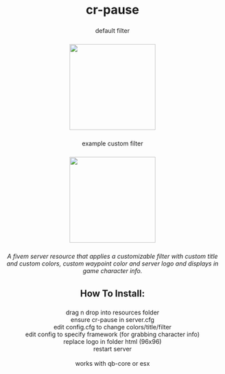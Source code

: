 <h1 align="center">cr-pause</h1>

###

<p align="center">default filter</p>

###

<div align="center">
  <img height="200" src="https://i.ibb.co/vcR8v3X/cr-pause1-2.png"  />
</div>

###

<p align="center">example custom filter</p>

###

<div align="center">
  <img height="200" src="https://i.ibb.co/qD88rQv/cr-pause1-2-customfilter.png"  />
</div>

###

<h6 align="center">A fivem server resource that applies a customizable filter with custom title and custom colors, custom waypoint color and server logo and displays in game character info.</h6>

###

<h2 align="center">How To Install:</h2>

###

<p align="center">drag n drop into resources folder<br>ensure cr-pause in server.cfg<br>edit config.cfg to change colors/title/filter<br>edit config to specify framework (for grabbing character info)<br>replace logo in folder html (96x96)<br>restart server<br><br>works with qb-core or esx</p>

###
